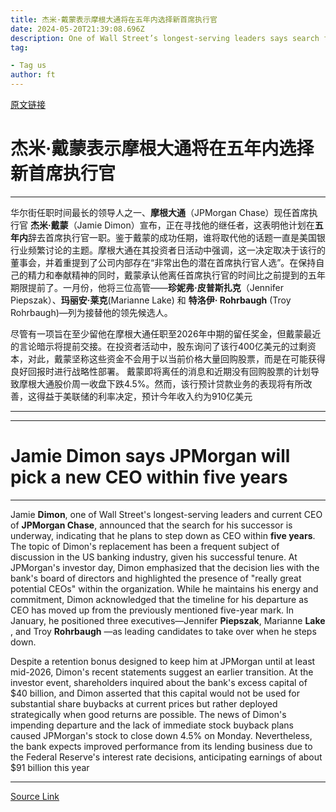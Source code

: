```yaml
---
title: 杰米·戴蒙表示摩根大通将在五年内选择新首席执行官
date: 2024-05-20T21:39:08.696Z
description: One of Wall Street’s longest-serving leaders says search for his successor is under way
tag: 

- Tag us
author: ft
---
```


[原文链接](https://ft.com/content/fd224270-d80f-435b-82b1-c2a057b128d0)

# 杰米·戴蒙表示摩根大通将在五年内选择新首席执行官 

---
华尔街任职时间最长的领导人之一、**摩根大通**（JPMorgan Chase）现任首席执行官 **杰米·戴蒙**（Jamie Dimon）宣布，正在寻找他的继任者，这表明他计划在**五年内**辞去首席执行官一职。鉴于戴蒙的成功任期，谁将取代他的话题一直是美国银行业频繁讨论的主题。摩根大通在其投资者日活动中强调，这一决定取决于该行的董事会，并着重提到了公司内部存在“非常出色的潜在首席执行官人选”。在保持自己的精力和奉献精神的同时，戴蒙承认他离任首席执行官的时间比之前提到的五年期限提前了。一月份，他将三位高管——**珍妮弗·皮普斯扎克**（Jennifer Piepszak）、**玛丽安·莱克**(Marianne Lake) 和 **特洛伊· Rohrbaugh** (Troy Rohrbaugh)—列为接替他的领先候选人。

尽管有一项旨在至少留他在摩根大通任职至2026年中期的留任奖金，但戴蒙最近的言论暗示将提前交接。在投资者活动中，股东询问了该行400亿美元的过剩资本，对此，戴蒙坚称这些资金不会用于以当前价格大量回购股票，而是在可能获得良好回报时进行战略性部署。 戴蒙即将离任的消息和近期没有回购股票的计划导致摩根大通股价周一收盘下跌4.5%。然而，该行预计贷款业务的表现将有所改善，这得益于美联储的利率决定，预计今年收入约为910亿美元

---

---

# Jamie Dimon says JPMorgan will pick a new CEO within five years 

---
Jamie **Dimon**, one of Wall Street's longest-serving leaders and current CEO of **JPMorgan Chase**, announced that the search for his successor is underway, indicating that he plans to step down as CEO within **five years**. The topic of Dimon's replacement has been a frequent subject of discussion in the US banking industry, given his successful tenure. At JPMorgan's investor day, Dimon emphasized that the decision lies with the bank's board of directors and highlighted the presence of "really great potential CEOs" within the organization. While he maintains his energy and commitment, Dimon acknowledged that the timeline for his departure as CEO has moved up from the previously mentioned five-year mark. In January, he positioned three executives—Jennifer **Piepszak**, Marianne **Lake** , and Troy **Rohrbaugh** —as leading candidates to take over when he steps down. 

Despite a retention bonus designed to keep him at JPMorgan until at least mid-2026, Dimon's recent statements suggest an earlier transition. At the investor event, shareholders inquired about the bank's excess capital of $40 billion, and Dimon asserted that this capital would not be used for substantial share buybacks at current prices but rather deployed strategically when good returns are possible. The news of Dimon's impending departure and the lack of immediate stock buyback plans caused JPMorgan's stock to close down 4.5% on Monday. Nevertheless, the bank expects improved performance from its lending business due to the Federal Reserve's interest rate decisions, anticipating earnings of about $91 billion this year 

---

[Source Link](https://ft.com/content/fd224270-d80f-435b-82b1-c2a057b128d0)

